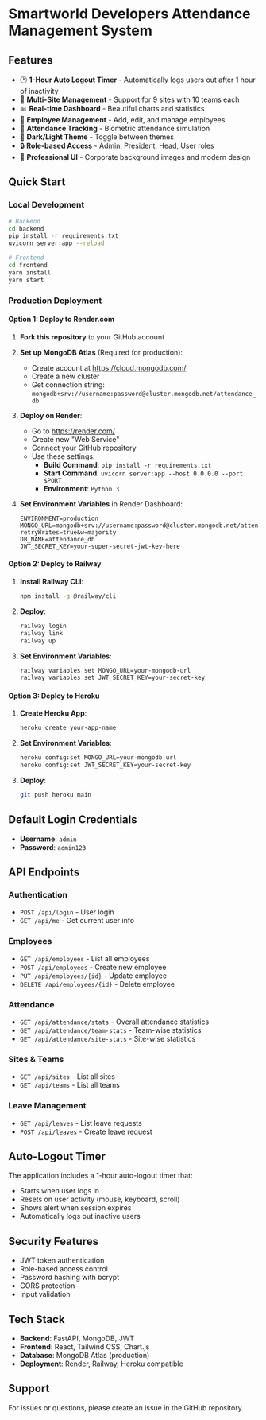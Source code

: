 # Smartworld Developers Attendance Management System

## Features
- 🕐 **1-Hour Auto Logout Timer** - Automatically logs users out after 1 hour of inactivity
- 🏢 **Multi-Site Management** - Support for 9 sites with 10 teams each
- 📊 **Real-time Dashboard** - Beautiful charts and statistics
- 👥 **Employee Management** - Add, edit, and manage employees
- 📅 **Attendance Tracking** - Biometric attendance simulation
- 🌙 **Dark/Light Theme** - Toggle between themes
- 🔒 **Role-based Access** - Admin, President, Head, User roles
- 🎨 **Professional UI** - Corporate background images and modern design

## Quick Start

### Local Development
```bash
# Backend
cd backend
pip install -r requirements.txt
uvicorn server:app --reload

# Frontend  
cd frontend
yarn install
yarn start
```

### Production Deployment

#### Option 1: Deploy to Render.com

1. **Fork this repository** to your GitHub account

2. **Set up MongoDB Atlas** (Required for production):
   - Create account at https://cloud.mongodb.com/
   - Create a new cluster
   - Get connection string: `mongodb+srv://username:password@cluster.mongodb.net/attendance_db`

3. **Deploy on Render**:
   - Go to https://render.com/
   - Create new "Web Service"
   - Connect your GitHub repository
   - Use these settings:
     - **Build Command**: `pip install -r requirements.txt`
     - **Start Command**: `uvicorn server:app --host 0.0.0.0 --port $PORT`
     - **Environment**: `Python 3`

4. **Set Environment Variables** in Render Dashboard:
   ```
   ENVIRONMENT=production
   MONGO_URL=mongodb+srv://username:password@cluster.mongodb.net/attendance_db?retryWrites=true&w=majority
   DB_NAME=attendance_db
   JWT_SECRET_KEY=your-super-secret-jwt-key-here
   ```

#### Option 2: Deploy to Railway

1. **Install Railway CLI**:
   ```bash
   npm install -g @railway/cli
   ```

2. **Deploy**:
   ```bash
   railway login
   railway link
   railway up
   ```

3. **Set Environment Variables**:
   ```bash
   railway variables set MONGO_URL=your-mongodb-url
   railway variables set JWT_SECRET_KEY=your-secret-key
   ```

#### Option 3: Deploy to Heroku

1. **Create Heroku App**:
   ```bash
   heroku create your-app-name
   ```

2. **Set Environment Variables**:
   ```bash
   heroku config:set MONGO_URL=your-mongodb-url
   heroku config:set JWT_SECRET_KEY=your-secret-key
   ```

3. **Deploy**:
   ```bash
   git push heroku main
   ```

## Default Login Credentials

- **Username**: `admin`
- **Password**: `admin123`

## API Endpoints

### Authentication
- `POST /api/login` - User login
- `GET /api/me` - Get current user info

### Employees
- `GET /api/employees` - List all employees
- `POST /api/employees` - Create new employee
- `PUT /api/employees/{id}` - Update employee
- `DELETE /api/employees/{id}` - Delete employee

### Attendance
- `GET /api/attendance/stats` - Overall attendance statistics
- `GET /api/attendance/team-stats` - Team-wise statistics
- `GET /api/attendance/site-stats` - Site-wise statistics

### Sites & Teams
- `GET /api/sites` - List all sites
- `GET /api/teams` - List all teams

### Leave Management
- `GET /api/leaves` - List leave requests
- `POST /api/leaves` - Create leave request

## Auto-Logout Timer

The application includes a 1-hour auto-logout timer that:
- Starts when user logs in
- Resets on user activity (mouse, keyboard, scroll)
- Shows alert when session expires
- Automatically logs out inactive users

## Security Features

- JWT token authentication
- Role-based access control
- Password hashing with bcrypt
- CORS protection
- Input validation

## Tech Stack

- **Backend**: FastAPI, MongoDB, JWT
- **Frontend**: React, Tailwind CSS, Chart.js
- **Database**: MongoDB Atlas (production)
- **Deployment**: Render, Railway, Heroku compatible

## Support

For issues or questions, please create an issue in the GitHub repository.